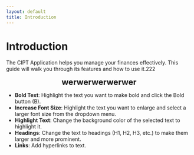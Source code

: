 ```yaml
---
layout: default
title: Introduction
---
```



# Introduction

The CIPT Application helps you manage your finances effectively. This guide will walk you through its features and how to use it.222
<p style="text-align: center;"><strong><span style="font-size: 22px;">werwerwerwerwer</span></strong></p>
<ul>
    <li><strong>Bold Text</strong>: Highlight the text you want to make bold and click the Bold button (B).</li>
    <li><strong>Increase Font Size</strong>: Highlight the text you want to enlarge and select a larger font size from the dropdown menu.</li>
    <li><strong>Highlight Text</strong>: Change the background color of the selected text to highlight it.</li>
    <li><strong>Headings</strong>: Change the text to headings (H1, H2, H3, etc.) to make them larger and more prominent.</li>
    <li><strong>Links</strong>: Add hyperlinks to text.</li>
</ul>

